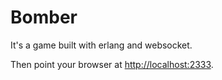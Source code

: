 Bomber
=================

It's a game built with erlang and websocket.

Then point your browser at [http://localhost:2333](http://localhost:2333).
